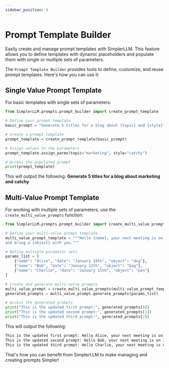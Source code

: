 ```yaml
---
sidebar_position: 4
---
```


# Prompt Template Builder

Easily create and manage prompt templates with SimplerLLM. This feature allows you to define templates with dynamic placeholders and populate them with single or multiple sets of parameters.

The `Prompt Template Builder` provides tools to define, customize, and reuse prompt templates. Here's how you can use it:

## Single Value Prompt Template

For basic templates with single sets of parameters:

```python
from SimplerLLM.prompts.prompt_builder import create_prompt_template

# Define your prompt template
basic_prompt = "Generate 5 titles for a blog about {topic} and {style}"

# Create a prompt template
prompt_template = create_prompt_template(basic_prompt)

# Assign values to the parameters
prompt_template.assign_parms(topic="marketing", style="catchy")

# Access the populated prompt
print(prompt_template)
```

This will output the following: **Generate 5 titles for a blog about marketing and catchy**

## Multi-Value Prompt Template

For working with multiple sets of parameters, use the `create_multi_value_prompts` function:

```python
from SimplerLLM.prompts.prompt_builder import create_multi_value_prompts

# Define your multi-value prompt template
multi_value_prompt_template = """Hello {name}, your next meeting is on {date},
and bring a {object} with you."""

# Define multiple parameter sets
params_list = [
    {"name": "Alice", "date": "January 10th", "object": "dog"},
    {"name": "Bob", "date": "January 12th", "object": "bag"},
    {"name": "Charlie", "date": "January 15th", "object": "pen"}
]

# Create and generate multi-value prompts
multi_value_prompt = create_multi_value_prompts(multi_value_prompt_template)
generated_prompts = multi_value_prompt.generate_prompts(params_list)

# Access the generated prompts
print("This is the updated first prompt:", generated_prompts[0])
print("This is the updated second prompt:", generated_prompts[1])
print("This is the updated third prompt:", generated_prompts[2])
```
This will output the following:

```bash
This is the updated first prompt: Hello Alice, your next meeting is on January 10th, and bring a dog with you.
This is the updated second prompt: Hello Bob, your next meeting is on January 12th, and bring a bag with you.
This is the updated third prompt: Hello Charlie, your next meeting is on January 15th, and bring a pen with you.
```

That's how you can benefit from SimplerLLM to make managing and creating prompts Simpler!